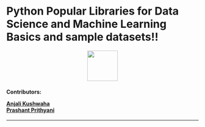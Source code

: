 # Python Popular Libraries for Data Science and Machine Learning Basics and sample datasets!!


<div id="badges" align="center">
<img height = "80px" src="https://cdn.jsdelivr.net/gh/devicons/devicon/icons/python/python-original.svg" />

</div>
<h4>Contributors:<br>

<a href="https://github.com/Anjali2201" >Anjali Kushwaha<br>
<a href="https://github.com/yellowflash1777" >Prashant Prithyani </a>
</h4>

<hr>
